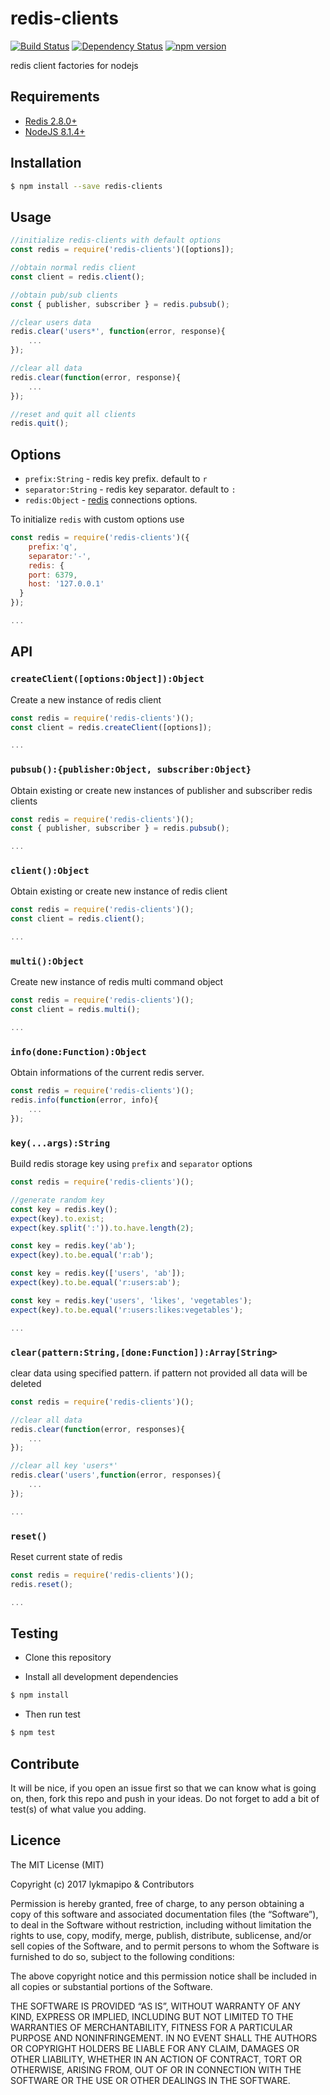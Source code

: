 redis-clients
===============

[![Build Status](https://travis-ci.org/lykmapipo/redis-clients.svg?branch=master)](https://travis-ci.org/lykmapipo/redis-clients)
[![Dependency Status](https://img.shields.io/david/lykmapipo/redis-clients.svg?style=flat)](https://david-dm.org/lykmapipo/redis-clients)
[![npm version](https://badge.fury.io/js/redis-clients.svg)](https://badge.fury.io/js/redis-clients)

redis client factories for nodejs

## Requirements
- [Redis 2.8.0+](http://redis.io/)
- [NodeJS 8.1.4+](https://nodejs.org/en/)

## Installation
```sh
$ npm install --save redis-clients
```

## Usage

```javascript
//initialize redis-clients with default options
const redis = require('redis-clients')([options]);

//obtain normal redis client
const client = redis.client();

//obtain pub/sub clients
const { publisher, subscriber } = redis.pubsub();

//clear users data
redis.clear('users*', function(error, response){
    ...
});

//clear all data
redis.clear(function(error, response){
    ...
});

//reset and quit all clients
redis.quit();
```

## Options
- `prefix:String` - redis key prefix. default to `r`
- `separator:String` - redis key separator. default to `:`
- `redis:Object` - [redis](https://github.com/NodeRedis/node_redis#rediscreateclient) connections options.

To initialize `redis` with custom options use

```js
const redis = require('redis-clients')({
    prefix:'q',
    separator:'-',
    redis: {
    port: 6379,
    host: '127.0.0.1'
  }
});

...

```

## API

### `createClient([options:Object]):Object`
Create a new instance of redis client

```js
const redis = require('redis-clients')();
const client = redis.createClient([options]);

...

```

### `pubsub():{publisher:Object, subscriber:Object}`
Obtain existing or create new instances of publisher and subscriber redis clients

```js
const redis = require('redis-clients')();
const { publisher, subscriber } = redis.pubsub();

...

```

### `client():Object`
Obtain existing or create new instance of redis client

```js
const redis = require('redis-clients')();
const client = redis.client();

...

```

### `multi():Object`
Create new instance of redis multi command object

```js
const redis = require('redis-clients')();
const client = redis.multi();

...

```

### `info(done:Function):Object`
Obtain informations of the current redis server.

```js
const redis = require('redis-clients')();
redis.info(function(error, info){
    ...
});

```

### `key(...args):String`
Build redis storage key using `prefix` and `separator` options

```js
const redis = require('redis-clients')();

//generate random key
const key = redis.key();
expect(key).to.exist;
expect(key.split(':')).to.have.length(2);

const key = redis.key('ab');
expect(key).to.be.equal('r:ab');

const key = redis.key(['users', 'ab']);
expect(key).to.be.equal('r:users:ab');

const key = redis.key('users', 'likes', 'vegetables');
expect(key).to.be.equal('r:users:likes:vegetables');

...

```

### `clear(pattern:String,[done:Function]):Array[String>`
clear data using specified pattern. if pattern not provided all data will be deleted

```js
const redis = require('redis-clients')();

//clear all data
redis.clear(function(error, responses){
    ...
});

//clear all key 'users*'
redis.clear('users',function(error, responses){
    ...
});

...

```

### `reset()`
Reset current state of redis

```js
const redis = require('redis-clients')();
redis.reset();

...

```

## Testing
* Clone this repository

* Install all development dependencies
```sh
$ npm install
```

* Then run test
```sh
$ npm test
```

## Contribute
It will be nice, if you open an issue first so that we can know what is going on, then, fork this repo and push in your ideas. Do not forget to add a bit of test(s) of what value you adding.

## Licence

The MIT License (MIT)

Copyright (c) 2017 lykmapipo & Contributors

Permission is hereby granted, free of charge, to any person obtaining a copy of this software and associated documentation files (the “Software”), to deal in the Software without restriction, including without limitation the rights to use, copy, modify, merge, publish, distribute, sublicense, and/or sell copies of the Software, and to permit persons to whom the Software is furnished to do so, subject to the following conditions:

The above copyright notice and this permission notice shall be included in all copies or substantial portions of the Software.

THE SOFTWARE IS PROVIDED “AS IS”, WITHOUT WARRANTY OF ANY KIND, EXPRESS OR IMPLIED, INCLUDING BUT NOT LIMITED TO THE WARRANTIES OF MERCHANTABILITY, FITNESS FOR A PARTICULAR PURPOSE AND NONINFRINGEMENT. IN NO EVENT SHALL THE AUTHORS OR COPYRIGHT HOLDERS BE LIABLE FOR ANY CLAIM, DAMAGES OR OTHER LIABILITY, WHETHER IN AN ACTION OF CONTRACT, TORT OR OTHERWISE, ARISING FROM, OUT OF OR IN CONNECTION WITH THE SOFTWARE OR THE USE OR OTHER DEALINGS IN THE SOFTWARE. 